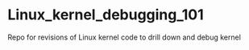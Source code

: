 # Linux_kernel_debugging_101
Repo for revisions of Linux kernel code to drill down and debug kernel
